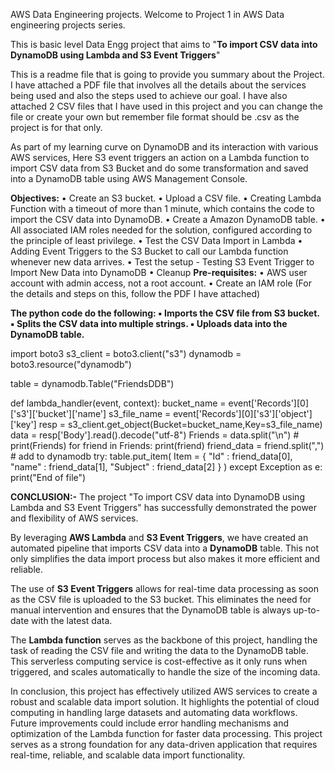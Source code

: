 AWS Data Engineering projects.
Welcome to Project 1 in AWS Data engineering projects series.

This is basic level Data Engg project that aims to "**To import CSV data into DynamoDB using Lambda and S3 Event Triggers**"

This is a readme file that is going to provide you summary about the Project. I have attached a PDF file that involves all the details about the services being used and also the steps used to achieve our goal. I have also attached 2 CSV files that I have used in this project and you can change the file or create your own but remember file format should be .csv as the project is for that only.

As part of my learning curve on DynamoDB and its interaction with various AWS services, Here S3 event triggers an action on a Lambda function to import CSV data from S3 Bucket and do some transformation and saved into a DynamoDB table using AWS Management Console.

**Objectives:**
• Create an S3 bucket.
• Upload a CSV file.
• Creating Lambda Function with a timeout of more than 1 minute, 
which contains the code to import the CSV data into DynamoDB.
• Create a Amazon DynamoDB table.
• All associated IAM roles needed for the solution, configured 
according to the principle of least privilege.
• Test the CSV Data Import in Lambda
• Adding Event Triggers to the S3 Bucket to call our Lambda function 
whenever new data arrives.
• Test the setup - Testing S3 Event Trigger to Import New Data into 
DynamoDB
• Cleanup
**Pre-requisites:**
• AWS user account with admin access, not a root account.
• Create an IAM role (For the details and steps on this, follow the PDF I have attached)

**The python code do the following:
▪ Imports the CSV file from S3 bucket.
▪ Splits the CSV data into multiple strings.
▪ Uploads data into the DynamoDB table.**

import boto3
s3_client = boto3.client("s3")
dynamodb = boto3.resource("dynamodb")
 
table = dynamodb.Table("FriendsDDB")
 
def lambda_handler(event, context):
    bucket_name = event['Records'][0]['s3']['bucket']['name']
    s3_file_name = event['Records'][0]['s3']['object']['key']
    resp = s3_client.get_object(Bucket=bucket_name,Key=s3_file_name)
    data = resp['Body'].read().decode("utf-8")
    Friends = data.split("\n")
    # print(Friends)
    for friend in Friends:
        print(friend)
        friend_data = friend.split(",")
        # add to dynamodb
        try:
            table.put_item(
                Item = {
                    "Id"        : friend_data[0],
                    "name"      : friend_data[1],
                    "Subject"   : friend_data[2]
                }
            )
        except Exception as e:
            print("End of file")

**CONCLUSION:-**
The project "To import CSV data into DynamoDB using Lambda and S3 Event Triggers" has successfully demonstrated the power and flexibility of AWS services. 

By leveraging **AWS Lambda** and **S3 Event Triggers**, we have created an automated pipeline that imports CSV data into a **DynamoDB** table. This not only simplifies the data import process but also makes it more efficient and reliable. 

The use of **S3 Event Triggers** allows for real-time data processing as soon as the CSV file is uploaded to the S3 bucket. This eliminates the need for manual intervention and ensures that the DynamoDB table is always up-to-date with the latest data.

The **Lambda function** serves as the backbone of this project, handling the task of reading the CSV file and writing the data to the DynamoDB table. This serverless computing service is cost-effective as it only runs when triggered, and scales automatically to handle the size of the incoming data.

In conclusion, this project has effectively utilized AWS services to create a robust and scalable data import solution. It highlights the potential of cloud computing in handling large datasets and automating data workflows. Future improvements could include error handling mechanisms and optimization of the Lambda function for faster data processing. This project serves as a strong foundation for any data-driven application that requires real-time, reliable, and scalable data import functionality.
